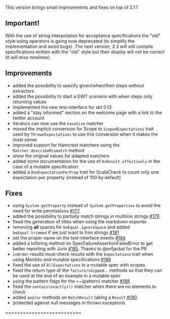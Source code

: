This version brings small improvements and fixes on top of 2.1.1

## Important!

With the use of string interpolation for acceptance specifications the "old" style using operators is going now deprecated (to simplify the implementation and avoid bugs).
The next version, 2.3 will still compile specifications written with the "old" style but their display will not be correct (it will miss newlines).

## Improvements

 * added the possibility to specify given/when/then steps without extractors
 * added the possibility to start a GWT scenario with when steps only returning values
 * implemented the new test-interface for sbt 0.13
 * added a "stay informed" section on the welcome page with a link to the twitter account
 * iterators can now use the `haveSize` matcher
 * moved the implicit conversion for Scope to `ScopedExpectations` trait used by `ThrownExpectations` to use this conversion when it makes the most sense
 * improved support for Hamcrest matchers using the `Matcher.describeMismatch` method
 * show the original values for adapted matchers
 * added some documentation for the use of `AsResult.effectively` in the case of a mutable specification
 * added a `OneExpectationPerProp` trait for ScalaCheck to count only one expectation per property (instead of 100 by default)

## Fixes

 * using `System.getProperty` instead of `System.getProperties` to avoid the need for write permissions [#177](https://github.com/etorreborre/specs2/issues/177)
 * added the possibility to partially match strings in multiline strings [#179](https://github.com/etorreborre/specs2/issues/179)
 * fixed the generation of titles when using the markdown exporter
 * removing **all** spaces for `beEqual.ignoreSpace` and added `beEqual.trimmed` if we just want to trim strings [#181](https://github.com/etorreborre/specs2/issues/181)
 * set the proper name on the test-interface events [#184](https://github.com/etorreborre/specs2/issues/184)
 * added a toString method on SpecFailureAssertionFailedError to get better reporting with Jumi [#185](https://github.com/etorreborre/specs2/issues/185). Thanks to @orfjackal for the PR
 * `inOrder` results must check results with the `Expectations` trait when using Mockito and mutable specifications [#186](https://github.com/etorreborre/specs2/issues/186)
 * fixed the use of `AllExpectations` in a mutable spec with scopes
 * fixed the return type of the `failure/skipped`... methods so that they can be used at the end of an example in a mutable spec
 * using the pattern flags for the =~(pattern) matcher [#188](https://github.com/etorreborre/specs2/issues/188)
 * fixed the `contain(exactly())` matcher when there are no elements to check
 * added `and/or` methods on `MatchResult` taking a `Result` [#190](https://github.com/etorreborre/specs2/issues/190)
 * protected against null messages in thrown exceptions
 
 ==========================

